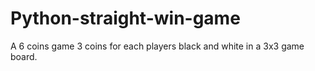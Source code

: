 # Python-straight-win-game
A 6 coins game 3 coins for each players black and white in a 3x3 game board.
